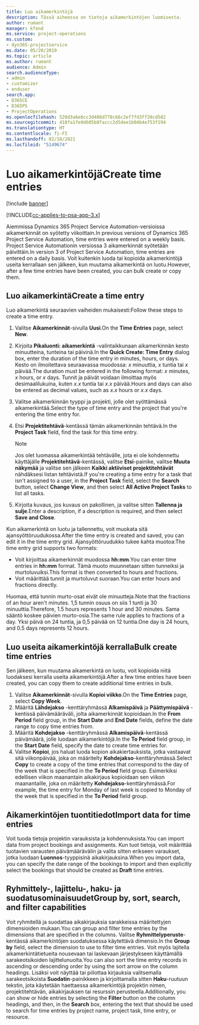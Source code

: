 ```yaml
---
title: Luo aikamerkintöjä
description: Tässä aiheessa on tietoja aikamerkintöjen luomisesta.
author: rumant
manager: kfend
ms.service: project-operations
ms.custom:
- dyn365-projectservice
ms.date: 05/20/2019
ms.topic: article
ms.author: rumant
audience: Admin
search.audienceType:
- admin
- customizer
- enduser
search.app:
- D365CE
- D365PS
- ProjectOperations
ms.openlocfilehash: 520d3a6e6cc3d486d778c66c2ef7fd3ff20cd582
ms.sourcegitcommit: 418fa1fe9d605b8faccc2d5dee1b04b4e753f194
ms.translationtype: HT
ms.contentlocale: fi-FI
ms.lasthandoff: 02/10/2021
ms.locfileid: "5149674"
---
```

# <a name="create-time-entries"></a><span data-ttu-id="30879-103">Luo aikamerkintöjä</span><span class="sxs-lookup"><span data-stu-id="30879-103">Create time entries</span></span>

[!include [banner](../includes/psa-now-project-operations.md)]

[!INCLUDE[cc-applies-to-psa-app-3.x](../includes/cc-applies-to-psa-app-3x.md)]

<span data-ttu-id="30879-104">Aiemmissa Dynamics 365 Project Service Automation-versioissa aikamerkinnät on syötetty viikoittain.</span><span class="sxs-lookup"><span data-stu-id="30879-104">In previous versions of Dynamics 365 Project Service Automation, time entries were entered on a weekly basis.</span></span> <span data-ttu-id="30879-105">Project Service Automationin versiossa 3 aikamerkinnät syötetään päivittäin.</span><span class="sxs-lookup"><span data-stu-id="30879-105">In version 3 of Project Service Automation, time entries are entered on a daily basis.</span></span> <span data-ttu-id="30879-106">Voit kuitenkin luoda tai kopioida aikamerkintöjä useita kerrallaan sen jälkeen, kun muutama aikamerkintä on luotu.</span><span class="sxs-lookup"><span data-stu-id="30879-106">However, after a few time entries have been created, you can bulk create or copy them.</span></span>

## <a name="create-a-time-entry"></a><span data-ttu-id="30879-107">Luo aikamerkintä</span><span class="sxs-lookup"><span data-stu-id="30879-107">Create a time entry</span></span>

<span data-ttu-id="30879-108">Luo aikamerkintä seuraavien vaiheiden mukaisesti:</span><span class="sxs-lookup"><span data-stu-id="30879-108">Follow these steps to create a time entry.</span></span>

1. <span data-ttu-id="30879-109">Valitse **Aikamerkinnät**-sivulla **Uusi**.</span><span class="sxs-lookup"><span data-stu-id="30879-109">On the **Time Entries** page, select **New**.</span></span>
2. <span data-ttu-id="30879-110">Kirjoita **Pikaluonti: aikamerkintä** -valintaikkunaan aikamerkinnän kesto minuutteina, tunteina tai päivinä.</span><span class="sxs-lookup"><span data-stu-id="30879-110">In the **Quick Create: Time Entry** dialog box, enter the duration of the time entry in minutes, hours, or days.</span></span> <span data-ttu-id="30879-111">Kesto on ilmoitettava seuraavassa muodossa: *x* minuuttia, *x* tuntia tai *x* päivää.</span><span class="sxs-lookup"><span data-stu-id="30879-111">The duration must be entered in the following format: *x* minutes, *x* hours, or *x* days.</span></span> <span data-ttu-id="30879-112">Tunnit ja päivät voidaan ilmoittaa myös desimaalilukuina, kuten *x.x* tuntia tai *x.x* päivää.</span><span class="sxs-lookup"><span data-stu-id="30879-112">Hours and days can also be entered as decimal values, such as *x.x* hours or *x.x* days.</span></span>
3. <span data-ttu-id="30879-113">Valitse aikamerkinnän tyyppi ja projekti, jolle olet syöttämässä aikamerkintää.</span><span class="sxs-lookup"><span data-stu-id="30879-113">Select the type of time entry and the project that you're entering the time entry for.</span></span>
4. <span data-ttu-id="30879-114">Etsi **Projektitehtävä**-kentässä tämän aikamerkinnän tehtävä.</span><span class="sxs-lookup"><span data-stu-id="30879-114">In the **Project Task** field, find the task for this time entry.</span></span>

    > [!NOTE]
    > <span data-ttu-id="30879-115">Jos olet luomassa aikamerkintää tehtävälle, jota ei ole kohdennettu käyttäjälle **Projektitehtävä**-kentässä, valitse **Etsi**-painike, valitse **Muuta näkymää** ja valitse sen jälkeen **Kaikki aktiiviset projektitehtävät** nähdäksesi listan tehtävistä.</span><span class="sxs-lookup"><span data-stu-id="30879-115">If you're creating a time entry for a task that isn't assigned to a user, in the **Project Task** field, select the **Search** button, select **Change View**, and then select **All Active Project Tasks** to list all tasks.</span></span>

5. <span data-ttu-id="30879-116">Kirjoita kuvaus, jos kuvaus on pakollinen, ja valitse sitten **Tallenna ja sulje**.</span><span class="sxs-lookup"><span data-stu-id="30879-116">Enter a description, if a description is required, and then select **Save and Close**.</span></span>

<span data-ttu-id="30879-117">Kun aikamerkintä on luotu ja tallennettu, voit muokata sitä ajansyöttöruudukossa.</span><span class="sxs-lookup"><span data-stu-id="30879-117">After the time entry is created and saved, you can edit it in the time entry grid.</span></span> <span data-ttu-id="30879-118">Ajansyöttöruudukko tukee kahta muotoa:</span><span class="sxs-lookup"><span data-stu-id="30879-118">The time entry grid supports two formats:</span></span>

- <span data-ttu-id="30879-119">Voit kirjoittaa aikamerkinnät muodossa **hh:mm**.</span><span class="sxs-lookup"><span data-stu-id="30879-119">You can enter time entries in **hh:mm** format.</span></span> <span data-ttu-id="30879-120">Tämä muoto muunnetaan sitten tunneiksi ja murtoluvuiksi.</span><span class="sxs-lookup"><span data-stu-id="30879-120">This format is then converted to hours and fractions.</span></span>
- <span data-ttu-id="30879-121">Voit määrittää tunnit ja murtoluvut suoraan.</span><span class="sxs-lookup"><span data-stu-id="30879-121">You can enter hours and fractions directly.</span></span>

<span data-ttu-id="30879-122">Huomaa, että tunnin murto-osat eivät ole minuutteja.</span><span class="sxs-lookup"><span data-stu-id="30879-122">Note that the fractions of an hour aren't minutes.</span></span> <span data-ttu-id="30879-123">1,5 tunnin osuus on siis 1 tunti ja 30 minuuttia.</span><span class="sxs-lookup"><span data-stu-id="30879-123">Therefore, 1.5 hours represents 1 hour and 30 minutes.</span></span> <span data-ttu-id="30879-124">Sama sääntö koskee päivien murto-osia.</span><span class="sxs-lookup"><span data-stu-id="30879-124">The same rule applies to fractions of a day.</span></span> <span data-ttu-id="30879-125">Yksi päivä on 24 tuntia, ja 0,5 päivää on 12 tuntia.</span><span class="sxs-lookup"><span data-stu-id="30879-125">One day is 24 hours, and 0.5 days represents 12 hours.</span></span>

## <a name="bulk-create-time-entries"></a><span data-ttu-id="30879-126">Luo useita aikamerkintöjä kerralla</span><span class="sxs-lookup"><span data-stu-id="30879-126">Bulk create time entries</span></span>

<span data-ttu-id="30879-127">Sen jälkeen, kun muutama aikamerkintä on luotu, voit kopioida niitä luodaksesi kerralla useita aikamerkintöjä.</span><span class="sxs-lookup"><span data-stu-id="30879-127">After a few time entries have been created, you can copy them to create additional time entries in bulk.</span></span>

1. <span data-ttu-id="30879-128">Valitse **Aikamerkinnät**-sivulla **Kopioi viikko**.</span><span class="sxs-lookup"><span data-stu-id="30879-128">On the **Time Entries** page, select **Copy Week**.</span></span>
2. <span data-ttu-id="30879-129">Määritä **Lähdejakso** -kenttäryhmässä **Alkamispäivä** ja **Päättymispäivä** -kentissä päivämääräväli, jolta aikamerkinnät kopioidaan.</span><span class="sxs-lookup"><span data-stu-id="30879-129">In the **From Period** field group, in the **Start Date** and **End Date** fields, define the date range to copy time entries from.</span></span>
3. <span data-ttu-id="30879-130">Määritä **Kohdejakso** -kenttäryhmässä **Alkamispäivä**-kentässä päivämäärä, jolle luodaan aikamerkintöjä.</span><span class="sxs-lookup"><span data-stu-id="30879-130">In the **To Period** field group, in the **Start Date** field, specify the date to create time entries for.</span></span>
4. <span data-ttu-id="30879-131">Valitse **Kopioi**, jos haluat luoda kopion aikakiertauksista, jotka vastaavat sitä viikonpäivää, joka on määritelty **Kohdejakso**-kenttäryhmässä.</span><span class="sxs-lookup"><span data-stu-id="30879-131">Select **Copy** to create a copy of the time entries that correspond to the day of the week that is specified in the **To Period** field group.</span></span> <span data-ttu-id="30879-132">Esimerkiksi edellisen viikon maanantain aikakirjaus kopioidaan sen viikon maanantaille, joka on määritetty **Kohdejakso**-kenttäryhmässä.</span><span class="sxs-lookup"><span data-stu-id="30879-132">For example, the time entry for Monday of last week is copied to Monday of the week that is specified in the **To Period** field group.</span></span>

## <a name="import-data-for-time-entries"></a><span data-ttu-id="30879-133">Aikamerkintöjen tuontitiedot</span><span class="sxs-lookup"><span data-stu-id="30879-133">Import data for time entries</span></span>

<span data-ttu-id="30879-134">Voit tuoda tietoja projektin varauksista ja kohdennuksista.</span><span class="sxs-lookup"><span data-stu-id="30879-134">You can import data from project bookings and assignments.</span></span> <span data-ttu-id="30879-135">Kun tuot tietoja, voit määrittää tuotavien varausten päivämäärävälin ja valita sitten erikseen varaukset, jotka luodaan **Luonnos**-tyyppisinä aikakirjauksina.</span><span class="sxs-lookup"><span data-stu-id="30879-135">When you import data, you can specify the date range of the bookings to import and then explicitly select the bookings that should be created as **Draft** time entries.</span></span>

## <a name="group-by-sort-search-and-filter-capabilities"></a><span data-ttu-id="30879-136">Ryhmittely-, lajittelu-, haku- ja suodatusominaisuudet</span><span class="sxs-lookup"><span data-stu-id="30879-136">Group by, sort, search, and filter capabilities</span></span>

<span data-ttu-id="30879-137">Voit ryhmitellä ja suodattaa aikakirjauksia sarakkeissa määritettyjen dimensioiden mukaan.</span><span class="sxs-lookup"><span data-stu-id="30879-137">You can group and filter time entries by the dimensions that are specified in the columns.</span></span> <span data-ttu-id="30879-138">Valitse **Ryhmittelyperuste**-kentässä aikamerkintöjen suodatuksessa käytettävä dimensio.</span><span class="sxs-lookup"><span data-stu-id="30879-138">In the **Group by** field, select the dimension to use to filter time entries.</span></span> <span data-ttu-id="30879-139">Voit myös lajitella aikamerkintätietueita nousevaan tai laskevaan järjestykseen käyttämällä sarakeotsikoiden lajittelunuolta.</span><span class="sxs-lookup"><span data-stu-id="30879-139">You can also sort the time entry records in ascending or descending order by using the sort arrow on the column headings.</span></span> <span data-ttu-id="30879-140">Lisäksi voit näyttää tai piilottaa kirjauksia valitsemalla sarakeotsikoista **Suodatin**-painikkeen ja kirjoittamalla sitten **Haku**-ruutuun tekstin, jota käytetään haettaessa aikamerkintöjä projektin nimen, projektitehtävän, aikakirjauksen tai resurssin perusteella.</span><span class="sxs-lookup"><span data-stu-id="30879-140">Additionally, you can show or hide entries by selecting the **Filter** button on the column headings, and then, in the **Search** box, entering the text that should be used to search for time entries by project name, project task, time entry, or resource.</span></span>
